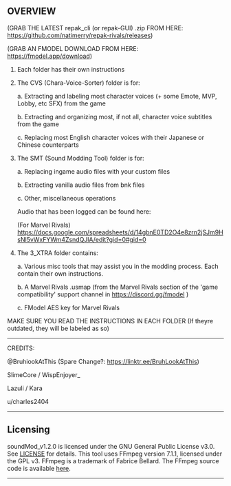OVERVIEW
--------------------------------------------------------------

(GRAB THE LATEST repak_cli (or repak-GUI) .zip FROM HERE: https://github.com/natimerry/repak-rivals/releases)

(GRAB AN FMODEL DOWNLOAD FROM HERE: https://fmodel.app/download)

1. Each folder has their own instructions
2. The CVS (Chara-Voice-Sorter) folder is for:
   
   a. Extracting and labeling most character voices (+ some Emote, MVP, Lobby, etc SFX) from the game
   
   b. Extracting and organizing most, if not all, character voice subtitles from the game
   
   c. Replacing most English character voices with their Japanese or Chinese counterparts

3. The SMT (Sound Modding Tool) folder is for:
   
   a. Replacing ingame audio files with your custom files

   b. Extracting vanilla audio files from bnk files

   c. Other, miscellaneous operations
   
   Audio that has been logged can be found here:

   (For Marvel Rivals)
   https://docs.google.com/spreadsheets/d/14gbnE0TD2O4e8zrn2jSJm9HsNl5vWxFYWm4ZsndQJlA/edit?gid=0#gid=0

5. The 3_XTRA folder contains:
   
   a. Various misc tools that may assist you in the modding process. Each contain their own instructions.
   
   b. A Marvel Rivals .usmap (from the Marvel Rivals section of the 'game compatibility' support channel in https://discord.gg/fmodel )
   
   c. FModel AES key for Marvel Rivals

MAKE SURE YOU READ THE INSTRUCTIONS IN EACH FOLDER (If theyre outdated, they will be labeled as so)

--------------------------------------------------------------
CREDITS:

@BruhiookAtThis (Spare Change?: https://linktr.ee/BruhLookAtThis)

SlimeCore / WispEnjoyer_

Lazuli / Kara

u/charles2404

--------------------------------------------------------------
## Licensing

soundMod_v1.2.0 is licensed under the GNU General Public License v3.0. See [LICENSE](LICENSE.md) for details.
This tool uses FFmpeg version 7.1.1, licensed under the GPL v3. FFmpeg is a trademark of Fabrice Bellard. The FFmpeg source code is available [here](https://github.com/FFmpeg/FFmpeg/releases/tag/n7.1.1).

--------------------------------------------------------------
